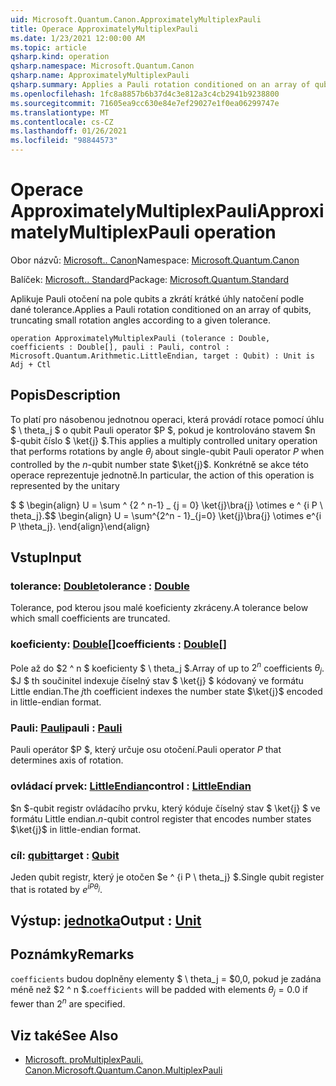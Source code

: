 ```yaml
---
uid: Microsoft.Quantum.Canon.ApproximatelyMultiplexPauli
title: Operace ApproximatelyMultiplexPauli
ms.date: 1/23/2021 12:00:00 AM
ms.topic: article
qsharp.kind: operation
qsharp.namespace: Microsoft.Quantum.Canon
qsharp.name: ApproximatelyMultiplexPauli
qsharp.summary: Applies a Pauli rotation conditioned on an array of qubits, truncating small rotation angles according to a given tolerance.
ms.openlocfilehash: 1fc8a8857b6b37d4c3e812a3c4cb2941b9238800
ms.sourcegitcommit: 71605ea9cc630e84e7ef29027e1f0ea06299747e
ms.translationtype: MT
ms.contentlocale: cs-CZ
ms.lasthandoff: 01/26/2021
ms.locfileid: "98844573"
---
```

# <a name="approximatelymultiplexpauli-operation"></a><span data-ttu-id="abdae-102">Operace ApproximatelyMultiplexPauli</span><span class="sxs-lookup"><span data-stu-id="abdae-102">ApproximatelyMultiplexPauli operation</span></span>

<span data-ttu-id="abdae-103">Obor názvů: [Microsoft.. Canon](xref:Microsoft.Quantum.Canon)</span><span class="sxs-lookup"><span data-stu-id="abdae-103">Namespace: [Microsoft.Quantum.Canon](xref:Microsoft.Quantum.Canon)</span></span>

<span data-ttu-id="abdae-104">Balíček: [Microsoft.. Standard](https://nuget.org/packages/Microsoft.Quantum.Standard)</span><span class="sxs-lookup"><span data-stu-id="abdae-104">Package: [Microsoft.Quantum.Standard](https://nuget.org/packages/Microsoft.Quantum.Standard)</span></span>


<span data-ttu-id="abdae-105">Aplikuje Pauli otočení na pole qubits a zkrátí krátké úhly natočení podle dané tolerance.</span><span class="sxs-lookup"><span data-stu-id="abdae-105">Applies a Pauli rotation conditioned on an array of qubits, truncating small rotation angles according to a given tolerance.</span></span>

```qsharp
operation ApproximatelyMultiplexPauli (tolerance : Double, coefficients : Double[], pauli : Pauli, control : Microsoft.Quantum.Arithmetic.LittleEndian, target : Qubit) : Unit is Adj + Ctl
```


## <a name="description"></a><span data-ttu-id="abdae-106">Popis</span><span class="sxs-lookup"><span data-stu-id="abdae-106">Description</span></span>

<span data-ttu-id="abdae-107">To platí pro násobenou jednotnou operaci, která provádí rotace pomocí úhlu $ \ theta_j $ o qubit Pauli operator $P $, pokud je kontrolováno stavem $n $-qubit číslo $ \ket{j} $.</span><span class="sxs-lookup"><span data-stu-id="abdae-107">This applies a multiply controlled unitary operation that performs rotations by angle $\theta_j$ about single-qubit Pauli operator $P$ when controlled by the $n$-qubit number state $\ket{j}$.</span></span>
<span data-ttu-id="abdae-108">Konkrétně se akce této operace reprezentuje jednotně.</span><span class="sxs-lookup"><span data-stu-id="abdae-108">In particular, the action of this operation is represented by the unitary</span></span>

<span data-ttu-id="abdae-109">$ $ \begin{align} U = \sum ^ {2 ^ n-1} _ {j = 0} \ket{j}\bra{j} \otimes e ^ {i P \ theta_j}.</span><span class="sxs-lookup"><span data-stu-id="abdae-109">$$ \begin{align} U = \sum^{2^n - 1}_{j=0} \ket{j}\bra{j} \otimes e^{i P \theta_j}.</span></span>
<span data-ttu-id="abdae-110">\end{align}</span><span class="sxs-lookup"><span data-stu-id="abdae-110">\end{align}</span></span>

##

## <a name="input"></a><span data-ttu-id="abdae-111">Vstup</span><span class="sxs-lookup"><span data-stu-id="abdae-111">Input</span></span>

### <a name="tolerance--double"></a><span data-ttu-id="abdae-112">tolerance: [Double](xref:microsoft.quantum.lang-ref.double)</span><span class="sxs-lookup"><span data-stu-id="abdae-112">tolerance : [Double](xref:microsoft.quantum.lang-ref.double)</span></span>

<span data-ttu-id="abdae-113">Tolerance, pod kterou jsou malé koeficienty zkráceny.</span><span class="sxs-lookup"><span data-stu-id="abdae-113">A tolerance below which small coefficients are truncated.</span></span>


### <a name="coefficients--double"></a><span data-ttu-id="abdae-114">koeficienty: [Double](xref:microsoft.quantum.lang-ref.double)[]</span><span class="sxs-lookup"><span data-stu-id="abdae-114">coefficients : [Double](xref:microsoft.quantum.lang-ref.double)[]</span></span>

<span data-ttu-id="abdae-115">Pole až do $2 ^ n $ koeficienty $ \ theta_j $.</span><span class="sxs-lookup"><span data-stu-id="abdae-115">Array of up to $2^n$ coefficients $\theta_j$.</span></span> <span data-ttu-id="abdae-116">$J $ th součinitel indexuje číselný stav $ \ket{j} $ kódovaný ve formátu Little endian.</span><span class="sxs-lookup"><span data-stu-id="abdae-116">The $j$th coefficient indexes the number state $\ket{j}$ encoded in little-endian format.</span></span>


### <a name="pauli--pauli"></a><span data-ttu-id="abdae-117">Pauli: [Pauli](xref:microsoft.quantum.lang-ref.pauli)</span><span class="sxs-lookup"><span data-stu-id="abdae-117">pauli : [Pauli](xref:microsoft.quantum.lang-ref.pauli)</span></span>

<span data-ttu-id="abdae-118">Pauli operátor $P $, který určuje osu otočení.</span><span class="sxs-lookup"><span data-stu-id="abdae-118">Pauli operator $P$ that determines axis of rotation.</span></span>


### <a name="control--littleendian"></a><span data-ttu-id="abdae-119">ovládací prvek: [LittleEndian](xref:Microsoft.Quantum.Arithmetic.LittleEndian)</span><span class="sxs-lookup"><span data-stu-id="abdae-119">control : [LittleEndian](xref:Microsoft.Quantum.Arithmetic.LittleEndian)</span></span>

<span data-ttu-id="abdae-120">$n $-qubit registr ovládacího prvku, který kóduje číselný stav $ \ket{j} $ ve formátu Little endian.</span><span class="sxs-lookup"><span data-stu-id="abdae-120">$n$-qubit control register that encodes number states $\ket{j}$ in little-endian format.</span></span>


### <a name="target--qubit"></a><span data-ttu-id="abdae-121">cíl: [qubit](xref:microsoft.quantum.lang-ref.qubit)</span><span class="sxs-lookup"><span data-stu-id="abdae-121">target : [Qubit](xref:microsoft.quantum.lang-ref.qubit)</span></span>

<span data-ttu-id="abdae-122">Jeden qubit registr, který je otočen $e ^ {i P \ theta_j} $.</span><span class="sxs-lookup"><span data-stu-id="abdae-122">Single qubit register that is rotated by $e^{i P \theta_j}$.</span></span>



## <a name="output--unit"></a><span data-ttu-id="abdae-123">Výstup: [jednotka](xref:microsoft.quantum.lang-ref.unit)</span><span class="sxs-lookup"><span data-stu-id="abdae-123">Output : [Unit](xref:microsoft.quantum.lang-ref.unit)</span></span>



## <a name="remarks"></a><span data-ttu-id="abdae-124">Poznámky</span><span class="sxs-lookup"><span data-stu-id="abdae-124">Remarks</span></span>

<span data-ttu-id="abdae-125">`coefficients` budou doplněny elementy $ \ theta_j = $0,0, pokud je zadána méně než $2 ^ n $.</span><span class="sxs-lookup"><span data-stu-id="abdae-125">`coefficients` will be padded with elements $\theta_j = 0.0$ if fewer than $2^n$ are specified.</span></span>

## <a name="see-also"></a><span data-ttu-id="abdae-126">Viz také</span><span class="sxs-lookup"><span data-stu-id="abdae-126">See Also</span></span>

- [<span data-ttu-id="abdae-127">Microsoft. proMultiplexPauli. Canon.</span><span class="sxs-lookup"><span data-stu-id="abdae-127">Microsoft.Quantum.Canon.MultiplexPauli</span></span>](xref:Microsoft.Quantum.Canon.MultiplexPauli)